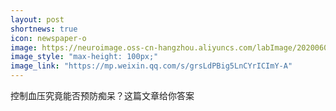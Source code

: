 ```yaml
---
layout: post
shortnews: true
icon: newspaper-o
image: https://neuroimage.oss-cn-hangzhou.aliyuncs.com/labImage/20200604.png
image_style: "max-height: 100px;"
image_link: "https://mp.weixin.qq.com/s/grsLdPBig5LnCYrICImY-A"
---
```


控制血压究竟能否预防痴呆？这篇文章给你答案